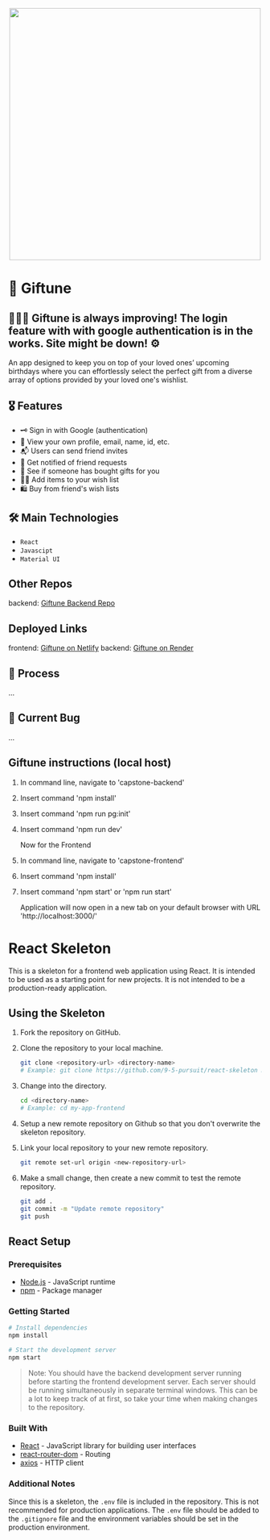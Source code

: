 <p align="center">
<img src="https://github.com/chanGomez/Giftune-Frontend/assets/122551595/7335b2c6-7d67-4587-b2cf-8fa1f00544c7" width="500" />
</p>

# 💝 Giftune

## 👷🏻‍♀️ Giftune is always improving! The login feature with with google authentication is in the works. Site might be down! ⚙️

An app designed to keep you on top of your loved ones’ upcoming birthdays where you can effortlessly select the perfect gift from a diverse array of options provided by your loved one's wishlist.

## 🎖️ Features

- 🗝 Sign in with Google (authentication)
- 👤 View your own profile, email, name, id, etc.
- 📬 Users can send friend invites 
- 🔔 Get notified of friend requests
- 👀 See if someone has bought gifts for you
- ✍🏻 Add items to your wish list
- 🛍️ Buy from friend's wish lists
 

## 🛠️ Main Technologies
- `React`
- `Javascipt`
- `Material UI`

## Other Repos
backend: [Giftune Backend Repo](https://github.com/chanGomez/Giftune-Backend)

## Deployed Links

frontend: [Giftune on Netlify](https://giftune-chantal.netlify.app/)
backend: [Giftune on Render](https://giftune-back-end.onrender.com)

## 📝 Process

...

## 🐛 Current Bug

...


## Giftune instructions (local host)

1. In command line, navigate to 'capstone-backend'
2. Insert command 'npm install'
3. Insert command 'npm run pg:init'
4. Insert command 'npm run dev'

   Now for the Frontend

5. In command line, navigate to 'capstone-frontend'
6. Insert command 'npm install'
7. Insert command 'npm start' or 'npm run start'

   Application will now open in a new tab on your default browser with URL 'http://localhost:3000/'

# React Skeleton

This is a skeleton for a frontend web application using React. It is intended to be used as a starting point for new projects. It is not intended to be a production-ready application.

## Using the Skeleton

1. Fork the repository on GitHub.

1. Clone the repository to your local machine.

   ```bash
   git clone <repository-url> <directory-name>
   # Example: git clone https://github.com/9-5-pursuit/react-skeleton my-app-frontend
   ```

1. Change into the directory.

   ```bash
   cd <directory-name>
   # Example: cd my-app-frontend
   ```

1. Setup a new remote repository on Github so that you don't overwrite the skeleton repository.

1. Link your local repository to your new remote repository.

   ```bash
   git remote set-url origin <new-repository-url>
   ```

1. Make a small change, then create a new commit to test the remote repository.

   ```bash
   git add .
   git commit -m "Update remote repository"
   git push
   ```

## React Setup

### Prerequisites

- [Node.js](https://nodejs.org/en/) - JavaScript runtime
- [npm](https://www.npmjs.com/) - Package manager

### Getting Started

```bash
# Install dependencies
npm install

# Start the development server
npm start
```

> Note: You should have the backend development server running before starting the frontend development server. Each server should be running simultaneously in separate terminal windows. This can be a lot to keep track of at first, so take your time when making changes to the repository.

### Built With

- [React](https://reactjs.org/) - JavaScript library for building user interfaces
- [react-router-dom](https://reactrouter.com/web/guides/quick-start) - Routing
- [axios](https://www.npmjs.com/package/axios) - HTTP client

### Additional Notes

Since this is a skeleton, the `.env` file is included in the repository. This is not recommended for production applications. The `.env` file should be added to the `.gitignore` file and the environment variables should be set in the production environment.
